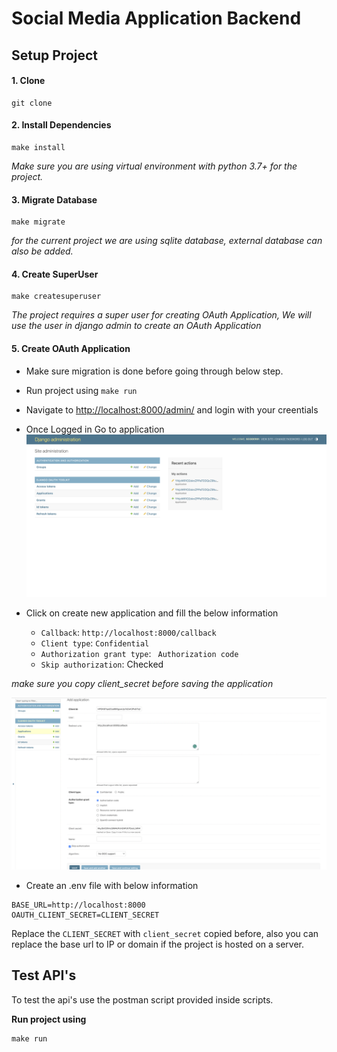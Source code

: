 # Social Media Application Backend

## Setup Project

#### 1. Clone

```shell
git clone 
```

#### 2. Install Dependencies

```shell
make install
```
*Make sure you are using virtual environment with python 3.7+ for the project.*


#### 3. Migrate Database

```shell
make migrate
```

*for the current project we are using sqlite database, external database can also be added.*


#### 4. Create SuperUser

```shell
make createsuperuser
```

*The project requires a super user for creating OAuth Application, We will use the user in django admin to create an OAuth Application*

#### 5. Create OAuth Application

- Make sure migration is done before going through below step.
- Run project using `make run`
- Navigate to [http://localhost:8000/admin/](http://localhost:8000/admin/) and login with your creentials

- Once Logged in Go to application
![admin](images/adminpanel.png)

- Click on create new application and fill the below information
  - `Callback`: `http://localhost:8000/callback`
  - `Client type`: `Confidential`
  - `Authorization grant type`: ` Authorization code`
  - `Skip authorization`: Checked

*make sure you copy client_secret before saving the application*

![admin](images/create_oauth_app.png)

- Create an .env file with below information

```
BASE_URL=http://localhost:8000
OAUTH_CLIENT_SECRET=CLIENT_SECRET
```

Replace the `CLIENT_SECRET` with `client_secret` copied before, also you can replace the base url to IP or domain if the project is hosted on a server.

## Test API's

To test the api's use the postman script provided inside scripts.

**Run project using**
```shell
make run
```


